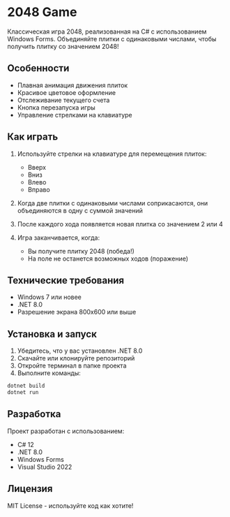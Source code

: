 # 2048 Game

Классическая игра 2048, реализованная на C# с использованием Windows Forms. Объединяйте плитки с одинаковыми числами, чтобы получить плитку со значением 2048!

## Особенности

- Плавная анимация движения плиток
- Красивое цветовое оформление
- Отслеживание текущего счета
- Кнопка перезапуска игры
- Управление стрелками на клавиатуре

## Как играть

1. Используйте стрелки на клавиатуре для перемещения плиток:
   - Вверх
   - Вниз
   - Влево
   - Вправо

2. Когда две плитки с одинаковыми числами соприкасаются, они объединяются в одну с суммой значений
3. После каждого хода появляется новая плитка со значением 2 или 4
4. Игра заканчивается, когда:
   - Вы получите плитку 2048 (победа!)
   - На поле не останется возможных ходов (поражение)

## Технические требования

- Windows 7 или новее
- .NET 8.0
- Разрешение экрана 800x600 или выше

## Установка и запуск

1. Убедитесь, что у вас установлен .NET 8.0
2. Скачайте или клонируйте репозиторий
3. Откройте терминал в папке проекта
4. Выполните команды:
```bash
dotnet build
dotnet run
```

## Разработка

Проект разработан с использованием:
- C# 12
- .NET 8.0
- Windows Forms
- Visual Studio 2022

## Лицензия

MIT License - используйте код как хотите!
